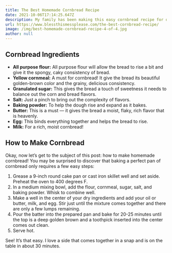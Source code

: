 ```yaml
---
title: The Best Homemade Cornbread Recipe
date: 2021-10-06T17:14:25.647Z
description: My family has been making this easy cornbread recipe for decades.
url: https://www.blessthismessplease.com/the-best-cornbread-recipe/
image: /img/best-homemade-cornbread-recipe-4-of-4.jpg
author: null
---
```

## Cornbread Ingredients

* **All purpose flour:** All purpose flour will allow the bread to rise a bit and give it the spongy, caky consistency of bread.
* **Yellow cornmeal:** A must for cornbread! It give the bread its beautiful golden-brown color and the grainy, delicious consistency.
* **Granulated sugar:** This gives the bread a touch of sweetness it needs to balance out the corn and bread flavors.
* **Salt:** Just a pinch to bring out the complexity of flavors.
* **Baking powder:** To help the dough rise and expand as it bakes.
* **Butter:** This is a must — it gives the bread a moist, flaky, rich flavor that is heavenly.
* **Egg:** This binds everything together and helps the bread to rise.
* **Milk:** For a rich, moist cornbread!

## How to Make Cornbread

Okay, now let’s get to the subject of this post: how to make homemade cornbread! You may be surprised to discover that baking a perfect pan of cornbread only requires a few easy steps:

1. Grease a 9-inch round cake pan or cast iron skillet well and set aside. Preheat the oven to 400 degrees F.
2. In a medium mixing bowl, add the flour, cornmeal, sugar, salt, and baking powder. Whisk to combine well.
3. Make a well in the center of your dry ingredients and add your oil or butter, milk, and egg. Stir just until the mixture comes together and there are only a few lumps remaining.
4. Pour the batter into the prepared pan and bake for 20-25 minutes until the top is a deep golden brown and a toothpick inserted into the center comes out clean.
5. Serve hot.

See! It’s that easy. I love a side that comes together in a snap and is on the table in about 30 minutes.